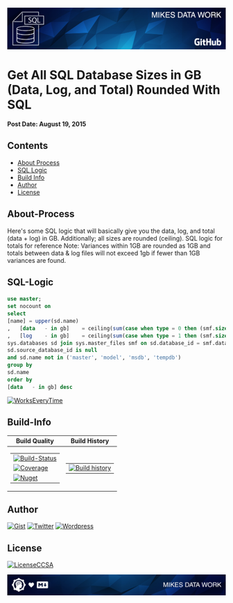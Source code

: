 ![MIKES DATA WORK GIT REPO](https://raw.githubusercontent.com/mikesdatawork/images/master/git_mikes_data_work_banner_01.png "Mikes Data Work")        

# Get All SQL Database Sizes in GB (Data, Log, and Total) Rounded With SQL
**Post Date: August 19, 2015**        



## Contents    
- [About Process](##About-Process)  
- [SQL Logic](#SQL-Logic)  
- [Build Info](#Build-Info)  
- [Author](#Author)  
- [License](#License)       

## About-Process

<p>Here's some SQL logic that will basically give you the data, log, and total (data + log) in GB. Additionally; all sizes are rounded (ceiling).
SQL logic for totals for reference Note: Variances within 1GB are rounded as 1GB and totals between data & log files will not exceed 1gb if fewer than 1GB variances are found.</p>      


## SQL-Logic
```SQL
use master;
set nocount on
select
[name] = upper(sd.name)
,   [data   - in gb]    = ceiling(sum(case when type = 0 then (smf.size*8)/1024.0/1024.0 else 0 end))
,   [log    - in gb]    = ceiling(sum(case when type = 1 then (smf.size*8)/1024.0/1024.0 else 0 end)) , [total  - in gb]    = ceiling(sum(smf.size * 8.00/1024.00/1024.00)) from
sys.databases sd join sys.master_files smf on sd.database_id = smf.database_id where
sd.source_database_id is null
and sd.name not in ('master', 'model', 'msdb', 'tempdb')
group by
sd.name
order by
[data   - in gb] desc
```


[![WorksEveryTime](https://forthebadge.com/images/badges/60-percent-of-the-time-works-every-time.svg)](https://shitday.de/)

## Build-Info

| Build Quality | Build History |
|--|--|
|<table><tr><td>[![Build-Status](https://ci.appveyor.com/api/projects/status/pjxh5g91jpbh7t84?svg?style=flat-square)](#)</td></tr><tr><td>[![Coverage](https://coveralls.io/repos/github/tygerbytes/ResourceFitness/badge.svg?style=flat-square)](#)</td></tr><tr><td>[![Nuget](https://img.shields.io/nuget/v/TW.Resfit.Core.svg?style=flat-square)](#)</td></tr></table>|<table><tr><td>[![Build history](https://buildstats.info/appveyor/chart/tygerbytes/resourcefitness)](#)</td></tr></table>|

## Author

[![Gist](https://img.shields.io/badge/Gist-MikesDataWork-<COLOR>.svg)](https://gist.github.com/mikesdatawork)
[![Twitter](https://img.shields.io/badge/Twitter-MikesDataWork-<COLOR>.svg)](https://twitter.com/mikesdatawork)
[![Wordpress](https://img.shields.io/badge/Wordpress-MikesDataWork-<COLOR>.svg)](https://mikesdatawork.wordpress.com/)

  
## License
[![LicenseCCSA](https://img.shields.io/badge/License-CreativeCommonsSA-<COLOR>.svg)](https://creativecommons.org/share-your-work/licensing-types-examples/)

![Mikes Data Work](https://raw.githubusercontent.com/mikesdatawork/images/master/git_mikes_data_work_banner_02.png "Mikes Data Work")

